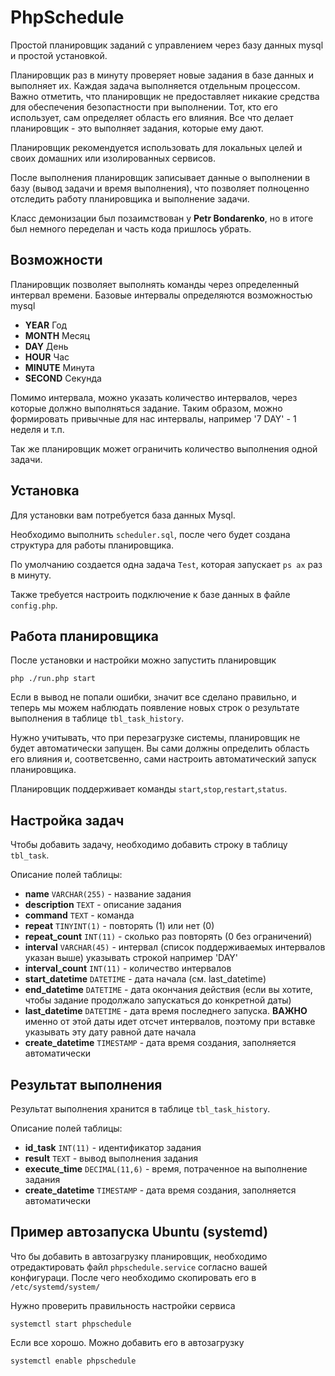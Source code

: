 # PhpSchedule
Простой планировщик заданий с управлением через базу данных mysql и простой установкой.

Планировщик раз в минуту проверяет новые задания в базе данных и выполняет их. 
Каждая задача выполняется отдельным процессом. Важно отметить, что планировщик не 
предоставляет никакие средства для обеспечения безопастности при выполнении.
Тот, кто его использует, сам определяет область его влияния. 
Все что делает планировщик - это выполняет задания, которые ему дают.

Планировщик рекомендуется использовать для локальных целей и своих домашних или изолированных сервисов.

После выполнения планировщик записывает данные о выполнении в базу (вывод задачи и время выполнения),
что позволяет полноценно отследить работу планировщика и выполнение задачи.

Класс демонизации был позаимствован у **Petr Bondarenko**,
но в итоге был немного переделан и часть кода пришлось убрать.

## Возможности
Планировщик позволяет выполнять команды через определенный интервал времени.
Базовые интервалы определяются возможностью mysql 

* **YEAR** Год
* **MONTH** Месяц
* **DAY** День
* **HOUR** Час
* **MINUTE** Минута
* **SECOND** Секунда

Помимо интервала, можно указать количество интервалов, через которые должно выполняться
задание. Таким образом, можно формировать привычные для нас интервалы, 
например '7 DAY' - 1 неделя и т.п.

Так же планировщик может ограничить количество выполнения одной задачи. 

## Установка

Для установки вам потребуется база данных Mysql. 

Необходимо выполнить `scheduler.sql`, после чего будет создана структура для работы планировщика.

По умолчанию создается одна задача `Test`, которая запускает `ps ax` раз в минуту.

Также требуется настроить подключение к базе данных в файле `config.php`.

## Работа планировщика
После установки и настройки можно запустить планировщик 
```
php ./run.php start
```

Если в вывод не попали ошибки, значит все сделано правильно, и теперь мы можем
наблюдать появление новых строк о результате выполнения в таблице `tbl_task_history`.

Нужно учитывать, что при перезагрузке системы, планировщик не будет автоматически запущен. 
Вы сами должны определить область его влияния и, соответсвенно, сами настроить автоматический запуск планировщика.
 
Планировщик поддерживает команды `start`,`stop`,`restart`,`status`.

## Настройка задач

Чтобы добавить задачу, необходимо добавить строку в таблицу `tbl_task`.

Описание полей таблицы:

* **name**              `VARCHAR(255)`  - название задания 
* **description**       `TEXT`          - описание задания
* **command**           `TEXT`          - команда 
* **repeat**            `TINYINT(1)`    - повторять (1) или нет (0)
* **repeat_count**      `INT(11)`       - сколько раз повторять (0 без ограничений)
* **interval**          `VARCHAR(45)`   - интервал (список поддерживаемых интервалов указан выше) указывать строкой например 'DAY'
* **interval_count**    `INT(11)`       - количество интервалов
* **start_datetime**    `DATETIME`      - дата начала (см. last_datetime)
* **end_datetime**      `DATETIME`      - дата окончания действия (если вы хотите, чтобы задание продолжало запускаться до конкретной даты)
* **last_datetime**     `DATETIME`      - дата время последнего запуска. **ВАЖНО** именно от этой даты идет отсчет интервалов, поэтому при вставке указывать эту дату равной дате начала
* **create_datetime**   `TIMESTAMP`     - дата время создания, заполняется автоматически 

## Результат выполнения

Результат выполнения хранится в таблице `tbl_task_history`.

Описание полей таблицы:
* **id_task**           `INT(11)`       - идентификатор задания
* **result**            `TEXT`          - вывод выполнения задания
* **execute_time**      `DECIMAL(11,6)` - время, потраченное на выполнение задания
* **create_datetime**   `TIMESTAMP`     - дата время создания, заполняется автоматически 

## Пример автозапуска Ubuntu (systemd)
Что бы добавить в автозагрузку планировщик, необходимо отредактировать файл `phpschedule.service` согласно вашей конфигураци.
После чего необходимо скопировать его в `/etc/systemd/system/`

Нужно проверить правильность настройки сервиса
```
systemctl start phpschedule
```

Если все хорошо. Можно добавить его в автозагрузку
```
systemctl enable phpschedule
```